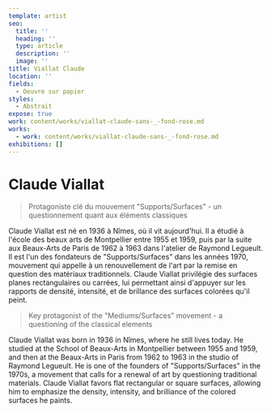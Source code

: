 ```yaml
---
template: artist
seo:
  title: ''
  heading: ''
  type: article
  description: ''
  image: ''
title: Viallat Claude
location: ''
fields:
  - Oeuvre sur papier
styles:
  - Abstrait
expose: true
work: content/works/viallat-claude-sans-_-fond-rose.md
works:
  - work: content/works/viallat-claude-sans-_-fond-rose.md
exhibitions: []
---
```


# Claude Viallat

> Protagoniste clé du mouvement "Supports/Surfaces" - un questionnement quant aux éléments classiques

Claude Viallat est né en 1936 à Nîmes, où il vit aujourd'hui. Il a étudié à l'école des beaux arts de Montpellier entre 1955 et 1959, puis par la suite aux Beaux-Arts de Paris de 1962 à 1963 dans l'atelier de Raymond Legueult. Il est l'un des fondateurs de "Supports/Surfaces" dans les années 1970, mouvement qui appelle à un renouvellement de l'art par la remise en question des matériaux traditionnels. Claude Viallat privilégie des surfaces planes rectangulaires ou carrées, lui permettant ainsi d'appuyer sur les rapports de densité, intensité, et de brillance des surfaces colorées qu'il peint.

> Key protagonist of the "Mediums/Surfaces" movement - a questioning of the classical elements

Claude Viallat was born in 1936 in Nîmes, where he still lives today. He studied at the School of Beaux-Arts in Montpellier between 1955 and 1959, and then at the Beaux-Arts in Paris from 1962 to 1963 in the studio of Raymond Legueult. He is one of the founders of "Supports/Surfaces" in the 1970s, a movement that calls for a renewal of art by questioning traditional materials. Claude Viallat favors flat rectangular or square surfaces, allowing him to emphasize the density, intensity, and brilliance of the colored surfaces he paints.
